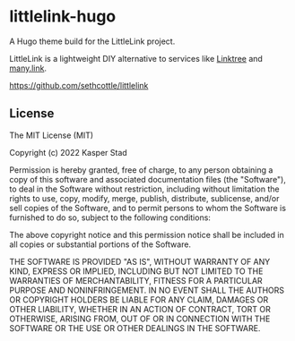 # littlelink-hugo

A Hugo theme build for the LittleLink project.

LittleLink is a lightweight DIY alternative to services like [Linktree](https://linktr.ee)
and [many.link](https://many.link/).

https://github.com/sethcottle/littlelink

## License

The MIT License (MIT)

Copyright (c) 2022 Kasper Stad

Permission is hereby granted, free of charge, to any person obtaining a copy of
this software and associated documentation files (the "Software"), to deal in
the Software without restriction, including without limitation the rights to
use, copy, modify, merge, publish, distribute, sublicense, and/or sell copies of
the Software, and to permit persons to whom the Software is furnished to do so,
subject to the following conditions:

The above copyright notice and this permission notice shall be included in all
copies or substantial portions of the Software.

THE SOFTWARE IS PROVIDED "AS IS", WITHOUT WARRANTY OF ANY KIND, EXPRESS OR
IMPLIED, INCLUDING BUT NOT LIMITED TO THE WARRANTIES OF MERCHANTABILITY, FITNESS
FOR A PARTICULAR PURPOSE AND NONINFRINGEMENT. IN NO EVENT SHALL THE AUTHORS OR
COPYRIGHT HOLDERS BE LIABLE FOR ANY CLAIM, DAMAGES OR OTHER LIABILITY, WHETHER
IN AN ACTION OF CONTRACT, TORT OR OTHERWISE, ARISING FROM, OUT OF OR IN
CONNECTION WITH THE SOFTWARE OR THE USE OR OTHER DEALINGS IN THE SOFTWARE.
